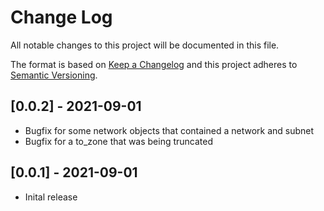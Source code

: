 # Change Log

All notable changes to this project will be documented in this file.

The format is based on [Keep a Changelog](http://keepachangelog.com/)
and this project adheres to [Semantic Versioning](http://semver.org/).

## [0.0.2] - 2021-09-01

- Bugfix for some network objects that contained a network and subnet
- Bugfix for a to_zone that was being truncated

## [0.0.1] - 2021-09-01

- Inital release
